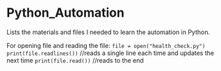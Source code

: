 # Python_Automation
Lists the materials and files I needed to learn the automation in Python.

For opening file and reading the file:
`file = open("health_check.py")`
`print(file.readlines())` //reads a single line each time and updates the next time
`print(file.read())` //reads to the end 
